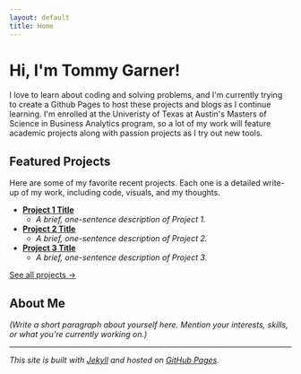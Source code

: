 ```yaml
---
layout: default
title: Home
---
```


# Hi, I'm Tommy Garner!

I love to learn about coding and solving problems, and I'm currently trying to create a Github Pages to host these projects and blogs as I continue learning. I'm enrolled at the Univeristy of Texas at Austin's Masters of Science in Business Analytics program, so a lot of my work will feature academic projects along with passion projects as I try out new tools.

## Featured Projects

Here are some of my favorite recent projects. Each one is a detailed write-up of my work, including code, visuals, and my thoughts.

* **[Project 1 Title](URL_to_Project_1_Page)**
    * *A brief, one-sentence description of Project 1.*
* **[Project 2 Title](URL_to_Project_2_Page)**
    * *A brief, one-sentence description of Project 2.*
* **[Project 3 Title](URL_to_Project_3_Page)**
    * *A brief, one-sentence description of Project 3.*

[See all projects →](URL_to_your_projects_page_if_you_create_one)

## About Me

*(Write a short paragraph about yourself here. Mention your interests, skills, or what you're currently working on.)*

---

*This site is built with [Jekyll](https://jekyllrb.com/) and hosted on [GitHub Pages](https://docs.github.com/en/pages).*
